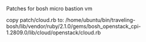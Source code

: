 Patches for bosh micro bastion vm

copy patch/cloud.rb to: /home/ubuntu/bin/traveling-bosh/lib/vendor/ruby/2.1.0/gems/bosh_openstack_cpi-1.2809.0/lib/cloud/openstack/cloud.rb
